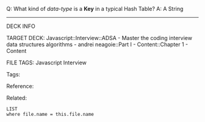 Q: What kind of _data-type_ is a **Key** in a typical Hash Table?
A: A String
<!--ID: 1690026321799-->

---

DECK INFO

TARGET DECK: Javascript::Interview::ADSA - Master the coding interview data structures algorithms - andrei neagoie::Part I - Content::Chapter 1 - Content

FILE TAGS: Javascript Interview

Tags:

Reference:

Related:

```dataview
LIST
where file.name = this.file.name
```
